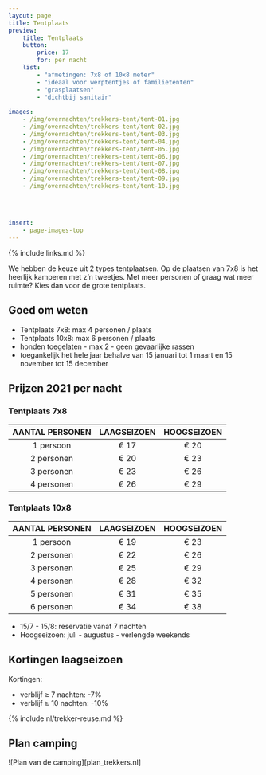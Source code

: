 ```yaml
---
layout: page
title: Tentplaats
preview: 
    title: Tentplaats
    button:
        price: 17
        for: per nacht
    list:
        - "afmetingen: 7x8 of 10x8 meter"
        - "ideaal voor werptentjes of familietenten"
        - "grasplaatsen"
        - "dichtbij sanitair"
                
images:
    - /img/overnachten/trekkers-tent/tent-01.jpg
    - /img/overnachten/trekkers-tent/tent-02.jpg
    - /img/overnachten/trekkers-tent/tent-03.jpg
    - /img/overnachten/trekkers-tent/tent-04.jpg
    - /img/overnachten/trekkers-tent/tent-05.jpg
    - /img/overnachten/trekkers-tent/tent-06.jpg
    - /img/overnachten/trekkers-tent/tent-07.jpg
    - /img/overnachten/trekkers-tent/tent-08.jpg
    - /img/overnachten/trekkers-tent/tent-09.jpg
    - /img/overnachten/trekkers-tent/tent-10.jpg
    
    
    
    
insert:
    - page-images-top
---
```

{% include links.md %}

We hebben de keuze uit 2 types tentplaatsen.  Op de plaatsen van 7x8 is het heerlijk kamperen met  z’n tweetjes. Met meer personen of graag wat meer ruimte? Kies dan voor de grote tentplaats.

## Goed om weten

- Tentplaats 7x8: max 4 personen / plaats 
- Tentplaats 10x8: max 6 personen / plaats
- honden toegelaten - max 2 - geen gevaarlijke rassen
- toegankelijk  het hele jaar behalve van 15 januari tot 1 maart en 15 november tot 15 december


## Prijzen 2021 per nacht

### Tentplaats 7x8
 
AANTAL PERSONEN | LAAGSEIZOEN | HOOGSEIZOEN      
:-------------:|:-----------:|:-----------:|
1 persoon      |€ 17         |€ 20    
2 personen     |€ 20         |€ 23          
3 personen     |€ 23         |€ 26
4 personen     |€ 26         |€ 29    

### Tentplaats 10x8

AANTAL PERSONEN | LAAGSEIZOEN | HOOGSEIZOEN      
:-------------:|:-----------:|:-----------:|
1 persoon      |€ 19         |€ 23     
2 personen     |€ 22         |€ 26          
3 personen     |€ 25         |€ 29
4 personen     |€ 28         |€ 32    
5 personen     |€ 31         |€ 35
6 personen     |€ 34         |€ 38

* 15/7 - 15/8: reservatie vanaf 7 nachten
* Hoogseizoen: juli - augustus - verlengde weekends

## Kortingen laagseizoen

Kortingen:
- verblijf ≥ 7 nachten: -7%
- verblijf ≥ 10 nachten: -10%

{% include nl/trekker-reuse.md %}


## Plan camping

![Plan van de camping][plan_trekkers.nl]
